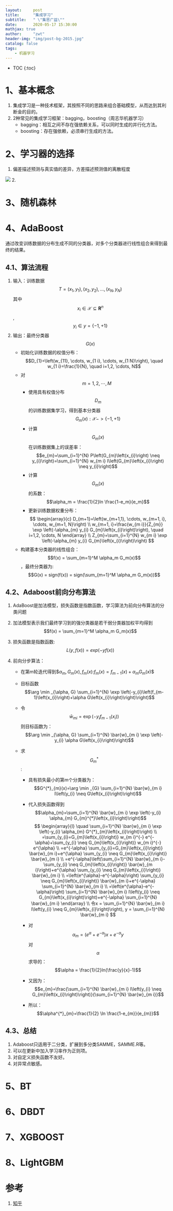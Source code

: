 ```yaml
---
layout:     post
title:      "集成学习"
subtitle:   " \"集思广益\""
date:       2020-05-17 15:30:00 
mathjax: true
author:     "zwt"
header-img: "img/post-bg-2015.jpg"
catalog: false
tags:
    - 机器学习
---
```

* TOC
{:toc}
# 1、基本概念
1. 集成学习是一种技术框架，其按照不同的思路来组合基础模型，从而达到其利断金的目的。
2. 2种常见的集成学习框架：bagging，boosting（周志华机器学习）
	- bagging：相互之间不存在强依赖关系，可以同时生成的并行化方法。
	- boosting：存在强依赖，必须串行生成的方法。

# 2、学习器的选择

1. 偏差描述预测与真实值的差异，方差描述预测值的离散程度

![](https://zwt0204.github.io//img/偏差方差.jpg)
2. 

# 3、随机森林

# 4、AdaBoost

通过改变训练数据的分布生成不同的分类器，对多个分类器进行线性组合来得到最终的结果。

## 4.1、算法流程
1. 输入：训练数据$$T={(x_1,y_1),(x_2,y_2),...,(x_N,y_N)}$$其中$$x_{i} \in \mathcal{X} \subseteq \mathbf{R}^{n} $$,$$y_i \in y=\{-1,+1\}$$
2. 输出：最终分类器$$G(x)$$
	- 初始化训练数据的权值分布：$$D_{1}=\left(w_{11}, \cdots, w_{1 i}, \cdots, w_{1 N}\right), \quad w_{1 i}=\frac{1}{N}, \quad i=1,2, \cdots, N$$
	- 对$$\quad m=1,2, \cdots, M$$
		- 使用具有权值分布$$D_m$$的训练数据集学习，得到基本分类器$$G_m(x):\mathcal{X} -> \{-1,+1\}$$
		- 计算$$G_m(x)$$在训练数据集上的误差率：$$e_{m}=\sum_{i=1}^{N} P\left(G_{m}\left(x_{i}\right) \neq y_{i}\right)=\sum_{i=1}^{N} w_{m i} I\left(G_{m}\left(x_{i}\right) \neq y_{i}\right)$$
		- 计算$$G_m(x)$$的系数：$$\alpha_m = \frac{1}{2}ln \frac{1-e_m}{e_m}$$
		- 更新训练数据权重分布：
		$$
		\begin{array}{c}
D_{m+1}=\left(w_{m+1,1}, \cdots, w_{m+1, i}, \cdots, w_{m+1, N}\right) \\
w_{m+1, i}=\frac{w_{m i}}{Z_{m}} \exp \left(-\alpha_{m} y_{i} G_{m}\left(x_{i}\right)\right), \quad i=1,2, \cdots, N
\end{array}
\\
Z_{m}=\sum_{i=1}^{N} w_{m i} \exp \left(-\alpha_{m} y_{i} G_{m}\left(x_{i}\right)\right)
		$$
	- 构建基本分类器的线性组合：$$f(x) = \sum_{m=1}^M \alpha_m G_m(x)$$，最终分类器为:$$G(x) = sign(f(x)) = sign(\sum_{m=1}^M \alpha_m G_m(x))$$

## 4.2、Adaboost前向分布算法

1. AdaBoost是加法模型，损失函数是指数函数，学习算法为前向分布算法的分类问题

2. 加法模型表示我们最终学习到的强分类器是若干弱分类器加权平均得到$$f(x) = \sum_{m=1}^M \alpha_m G_m(x)$$

3. 损失函数是指数函数:$$L(y, f(x)) = exp(-yf(x))$$

4. 前向分步算法：

   - 在第m轮迭代得到$$\alpha_m, G_m(x), f_m(x)$:$f_m(x)=f_{m-1}(x)+\alpha_m G_m(x)$$

   - 目标函数$$\arg \min _{\alpha, G} \sum_{i=1}^{N} \exp \left(-y_{i}\left(f_{m-1}\left(x_{i}\right)+\alpha G\left(x_{i}\right)\right)\right)$$

   - 令$$\bar{w}_{m i}=\exp \left(-y_{i} f_{m-1}\left(x_{i}\right)\right)$$则目标函数为：$$\arg \min _{\alpha, G} \sum_{i=1}^{N} \bar{w}_{m i} \exp \left(-y_{i} \alpha G\left(x_{i}\right)\right)$$

   - 求$$G_m^*$$:

     - 具有损失最小的第m个分类器为：$$G^{*}_{m}(x)=\arg \min _{G} \sum_{i=1}^{N} \bar{w}_{m i} I\left(y_{i} \neq G\left(x_{i}\right)\right)$$

     - 代入损失函数得到$$\alpha_{m}=\sum_{i=1}^{N} \bar{w}_{m i} \exp \left(-y_{i} \alpha_{m} G_{m}^{*}\left(x_{i}\right)\right)$$
       $$
       \begin{array}{l}
       \quad \sum_{i=1}^{N} \bar{w}_{m i} \exp \left(-y_{i} \alpha_{m} G^{*}_{m}\left(x_{i}\right)\right) \\
       =\sum_{y_{i}=G_{m}\left(x_{i}\right)} w_{m i}^{-} e^{-\alpha}+\sum_{y_{i} \neq G_{m}\left(x_{i}\right)} w_{m i}^{-} e^{\alpha} \\
       =e^{-\alpha} \sum_{y_{i}=G_{m}\left(x_{i}\right)} \bar{w}_{m i}+e^{\alpha} \sum_{y_{i} \neq G_{m}\left(x_{i}\right)} \bar{w}_{m i} \\
       =e^{-\alpha}\left(\sum_{i=1}^{N} \bar{w}_{m i}-\sum_{y_{i} \neq G_{m}\left(x_{i}\right)} \bar{w}_{m i}\right)+e^{\alpha} \sum_{y_{i} \neq G_{m}\left(x_{i}\right)} \bar{w}_{m i} \\
       =\left(e^{\alpha}-e^{-\alpha}\right) \sum_{y_{i} \neq G_{m}\left(x_{i}\right)} \bar{w}_{m i}+e^{-\alpha} \sum_{i=1}^{N} \bar{w}_{m i} \\
       =\left(e^{\alpha}-e^{-\alpha}\right) \sum_{i=1}^{N} \bar{w}_{m i} I\left(y_{i} \neq G_{m}\left(x_{i}\right)\right)+e^{-\alpha} \sum_{i=1}^{N} \bar{w}_{m i}
       \end{array}
       \\
       令x = \sum_{i=1}^{N} \bar{w}_{m i} I\left(y_{i} \neq G_{m}\left(x_{i}\right)\right), y = \sum_{i=1}^{N} \bar{w}_{m i}
       $$
       
      - 对$$\alpha_m = (e^{\alpha} + e^{-\alpha})x + e^{-\alpha}y$$对$$\alpha$$求导的：$$\alpha = \frac{1}{2}ln(\frac{y}{x}-1)$$
     
      - 又因为：$$e_{m}=\frac{\sum_{i=1}^{N} \bar{w}_{m i} I\left(y_{i} \neq G_{m}\left(x_{i}\right)\right)}{\sum_{i=1}^{N} \bar{w}_{m i}}$$
     
      - 所以：$$\alpha^{*}_{m}=\frac{1}{2} \ln \frac{1-e_{m}}{e_{m}}$$

## 4.3、总结
1. Adaboost只适用于二分类，扩展到多分类SAMME，SAMME.R等。
2. 可以在更新中加入学习率作为正则项。
3. 对自定义损失函数不友好。
4. 对异常点敏感。
# 5、BT

# 6、DBDT

# 7、XGBOOST

# 8、LightGBM



# 参考

1. [知乎](https://www.zhihu.com/question/29036379/answer/43002915)